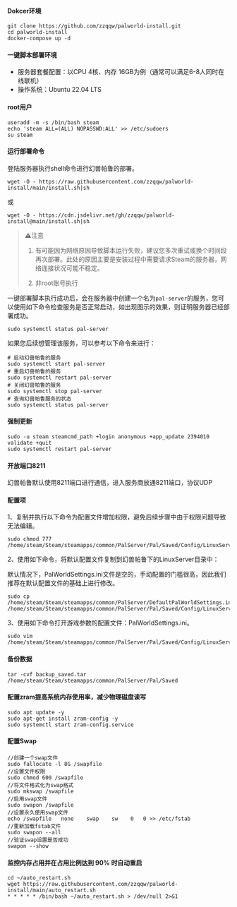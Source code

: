 #### Dokcer环境

~~~
git clone https://github.com/zzqqw/palworld-install.git
cd palworld-install
docker-compose up -d
~~~

#### **一键脚本部署环境**
- 服务器套餐配置：以CPU 4核、内存 16GB为例（通常可以满足6-8人同时在线联机）
- 操作系统：Ubuntu 22.04 LTS

#### root用户

~~~
useradd -m -s /bin/bash steam
echo 'steam ALL=(ALL) NOPASSWD:ALL' >> /etc/sudoers
su steam
~~~

#### 运行部署命令

登陆服务器执行shell命令进行幻兽帕鲁的部署。

```shell
wget -O - https://raw.githubusercontent.com/zzqqw/palworld-install/main/install.sh|sh
```
或
~~~
wget -O - https://cdn.jsdelivr.net/gh/zzqqw/palworld-install@main/install.sh|sh
~~~

> **⚠️**注意
>
> 1. 有可能因为网络原因导致脚本运行失败，建议您多次重试或换个时间段再次部署。此处的原因主要是安装过程中需要请求Steam的服务器，网络连接状况可能不稳定。
>
> 2. 非root账号执行

一键部署脚本执行成功后，会在服务器中创建一个名为`pal-server`的服务，您可以使用如下命令检查服务是否正常启动，如出现图示的效果，则证明服务器已经部署成功。

```shell
sudo systemctl status pal-server
```

如果您后续想管理该服务，可以参考以下命令来进行：

~~~
# 启动幻兽帕鲁的服务
sudo systemctl start pal-server
# 重启幻兽帕鲁的服务
sudo systemctl restart pal-server
# 关闭幻兽帕鲁的服务
sudo systemctl stop pal-server
# 查询幻兽帕鲁服务的状态
sudo systemctl status pal-server
~~~

#### 强制更新

~~~
sudo -u steam steamcmd_path +login anonymous +app_update 2394010 validate +quit
sudo systemctl restart pal-server
~~~

#### 开放端口8211

幻兽帕鲁默认使用8211端口进行通信，进入服务商放通8211端口，协议UDP

#### 配置项
1、复制并执行以下命令为配置文件增加权限，避免后续步骤中由于权限问题导致无法编辑。

~~~
sudo chmod 777 /home/steam/Steam/steamapps/common/PalServer/Pal/Saved/Config/LinuxServer/PalWorldSettings.ini
~~~

2、使用如下命令，将默认配置文件复制到幻兽帕鲁下的LinuxServer目录中：

默认情况下，PalWorldSettings.ini文件是空的，手动配置的门槛很高，因此我们推荐在默认配置文件的基础上进行修改。

~~~
sudo cp /home/steam/Steam/steamapps/common/PalServer/DefaultPalWorldSettings.ini /home/steam/Steam/steamapps/common/PalServer/Pal/Saved/Config/LinuxServer/PalWorldSettings.ini
~~~

3、使用如下命令打开游戏参数的配置文件：PalWorldSettings.ini。

~~~
sudo vim /home/steam/Steam/steamapps/common/PalServer/Pal/Saved/Config/LinuxServer/PalWorldSettings.ini
~~~

#### 备份数据

~~~
tar -cvf backup_saved.tar /home/steam/Steam/steamapps/common/PalServer/Pal/Saved
~~~

#### 配置zram提高系统内存使用率，减少物理磁盘读写

~~~
sudo apt update -y
sudo apt-get install zram-config -y
sudo systemctl start zram-config.service
~~~

#### 配置Swap

~~~
//创建一个swap文件
sudo fallocate -l 8G /swapfile
//设置文件权限
sudo chmod 600 /swapfile
//将文件格式化为swap格式
sudo mkswap /swapfile
//启用swap文件
sudo swapon /swapfile
//设置永久使用swap文件
echo /swapfile   none    swap    sw    0   0 >> /etc/fstab
//重新加载fstab文件
sudo swapon --all
//验证swap设置是否成功
swapon --show
~~~

#### 监控内存占用并在占用比例达到 90% 时自动重启

~~~
cd ~/auto_restart.sh
wget https://raw.githubusercontent.com/zzqqw/palworld-install/main/auto_restart.sh
* * * * * /bin/bash ~/auto_restart.sh > /dev/null 2>&1
~~~

